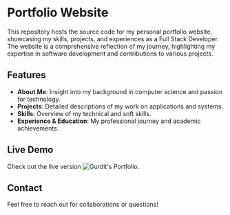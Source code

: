 # Portfolio Website

This repository hosts the source code for my personal portfolio website, showcasing my skills, projects, and experiences as a Full Stack Developer. The website is a comprehensive reflection of my journey, highlighting my expertise in software development and contributions to various projects.

## Features

- **About Me**: Insight into my background in computer science and passion for technology.
- **Projects**: Detailed descriptions of my work on applications and systems.
- **Skills**: Overview of my technical and soft skills.
- **Experience & Education**: My professional journey and academic achievements.

## Live Demo

Check out the live version ![Gurdit's Portfolio]((https://gurditsingh.netlify.app/)).

## Contact

Feel free to reach out for collaborations or questions!

